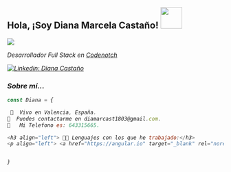 <h2> Hola, ¡Soy Diana Marcela Castaño! <img src="https://media4.giphy.com/media/QxkubpEJCrxRQKPz37/giphy.gif?cid=ecf05e47080927ue6zk5xzdg2iutsqph5qx2upkjcxutfc2v&rid=giphy.gif&ct=s" width="50"></h2>
<img align="center" src="https://media4.giphy.com/media/L1R1tvI9svkIWwpVYr/giphy.gif?cid=ecf05e470di26998hg0vt3m2pfplfzvaj1aijjr7kunnpx2n&rid=giphy.gif&ct=g">
<p><em>Desarrollador Full Stack en <a href="https://www.codenotch.com/">Codenotch</a></br>


[![Linkedin: Diana Castaño](https://img.shields.io/badge/-dianaCastaño-blue?style=flat-square&logo=Linkedin&logoColor=white&link=https:https://www.linkedin.com/in/diana-marcela-casta%C3%B1o-088490247/)](https://www.linkedin.com/in/diana-marcela-casta%C3%B1o-088490247/)



### Sobre mí...

```javascript
const Diana = {

 📍  Vivo en Valencia, España.
📧  Puedes contactarme en diamarcast1803@gmail.com.
📱   Mi Telefono es: 643315665.

<h3 align="left"> 👩‍💻 Lenguajes con los que he trabajado:</h3>
<p align="left"> <a href="https://angular.io" target="_blank" rel="noreferrer"> <img src="https://angular.io/assets/images/logos/angular/angular.svg" alt="angular" width="40" height="40"/> </a> <a href="https://getbootstrap.com" target="_blank" rel="noreferrer"> <img src="https://raw.githubusercontent.com/devicons/devicon/master/icons/bootstrap/bootstrap-plain-wordmark.svg" alt="bootstrap" width="40" height="40"/> </a> <a href="https://www.w3schools.com/css/" target="_blank" rel="noreferrer"> <img src="https://raw.githubusercontent.com/devicons/devicon/master/icons/css3/css3-original-wordmark.svg" alt="css3" width="40" height="40"/> </a> <a href="https://expressjs.com" target="_blank" rel="noreferrer"> <img src="https://raw.githubusercontent.com/devicons/devicon/master/icons/express/express-original-wordmark.svg" alt="express" width="40" height="40"/> </a> <a href="https://git-scm.com/" target="_blank" rel="noreferrer"> <img src="https://www.vectorlogo.zone/logos/git-scm/git-scm-icon.svg" alt="git" width="40" height="40"/> </a> <a href="https://www.w3.org/html/" target="_blank" rel="noreferrer"> <img src="https://raw.githubusercontent.com/devicons/devicon/master/icons/html5/html5-original-wordmark.svg" alt="html5" width="40" height="40"/> </a> <a href="https://developer.mozilla.org/en-US/docs/Web/JavaScript" target="_blank" rel="noreferrer"> <img src="https://raw.githubusercontent.com/devicons/devicon/master/icons/javascript/javascript-original.svg" alt="javascript" width="40" height="40"/> </a> <a href="https://www.mongodb.com/" target="_blank" rel="noreferrer"> <img src="https://raw.githubusercontent.com/devicons/devicon/master/icons/mongodb/mongodb-original-wordmark.svg" alt="mongodb" width="40" height="40"/> </a> <a href="https://www.mysql.com/" target="_blank" rel="noreferrer"> <img src="https://raw.githubusercontent.com/devicons/devicon/master/icons/mysql/mysql-original-wordmark.svg" alt="mysql" width="40" height="40"/> </a> <a href="https://nodejs.org" target="_blank" rel="noreferrer"> <img src="https://raw.githubusercontent.com/devicons/devicon/master/icons/nodejs/nodejs-original-wordmark.svg" alt="nodejs" width="40" height="40"/> </a> <a href="https://postman.com" target="_blank" rel="noreferrer"> <img src="https://www.vectorlogo.zone/logos/getpostman/getpostman-icon.svg" alt="postman" width="40" height="40"/> </a> <a href="https://sass-lang.com" target="_blank" rel="noreferrer"> <img src="https://raw.githubusercontent.com/devicons/devicon/master/icons/sass/sass-original.svg" alt="sass" width="40" height="40"/> </a> <a href="https://www.typescriptlang.org/" target="_blank" rel="noreferrer"> <img src="https://raw.githubusercontent.com/devicons/devicon/master/icons/typescript/typescript-original.svg" alt="typescript" width="40" height="40"/> </a> </p>


}
```
